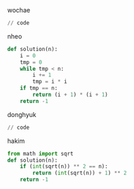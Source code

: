 wochae
```py
// code
```
nheo
```py
def solution(n):
    i = 0
    tmp = 0
    while tmp < n:
        i += 1
        tmp = i * i
    if tmp == n:
        return (i + 1) * (i + 1)
    return -1
```
donghyuk
```py
// code
```
hakim
```py
from math import sqrt
def solution(n):
    if (int(sqrt(n)) ** 2 == n):
        return (int(sqrt(n)) + 1) ** 2
    return -1
```
